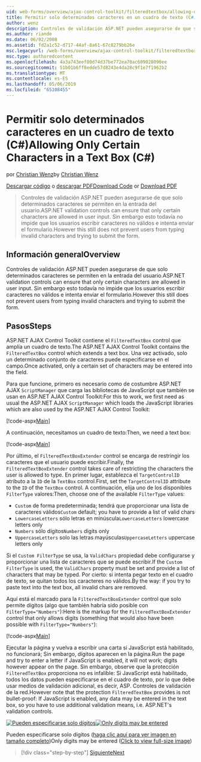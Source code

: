 ```yaml
---
uid: web-forms/overview/ajax-control-toolkit/filteredtextbox/allowing-only-certain-characters-in-a-text-box-cs
title: Permitir solo determinados caracteres en un cuadro de texto (C#) | Microsoft Docs
author: wenz
description: Controles de validación ASP.NET pueden asegurarse de que solo determinados caracteres se permiten en la entrada del usuario. Esto todavía no impide que los usuarios escriban no válidos...
ms.author: riande
ms.date: 06/02/2008
ms.assetid: fd2a1c52-d717-44af-8a61-67c8279bb26e
msc.legacyurl: /web-forms/overview/ajax-control-toolkit/filteredtextbox/allowing-only-certain-characters-in-a-text-box-cs
msc.type: authoredcontent
ms.openlocfilehash: 4a3a743eef80d74d37be772ea70ac609028090ee
ms.sourcegitcommit: 51b01b6ff8edde57d8243e4da28c9f1e7f1962b2
ms.translationtype: MT
ms.contentlocale: es-ES
ms.lasthandoff: 05/06/2019
ms.locfileid: "65108455"
---
```

# <a name="allowing-only-certain-characters-in-a-text-box-c"></a><span data-ttu-id="f45ac-104">Permitir solo determinados caracteres en un cuadro de texto (C#)</span><span class="sxs-lookup"><span data-stu-id="f45ac-104">Allowing Only Certain Characters in a Text Box (C#)</span></span>

<span data-ttu-id="f45ac-105">por [Christian Wenz](https://github.com/wenz)</span><span class="sxs-lookup"><span data-stu-id="f45ac-105">by [Christian Wenz](https://github.com/wenz)</span></span>

<span data-ttu-id="f45ac-106">[Descargar código](http://download.microsoft.com/download/4/c/2/4c2def7a-0d23-4055-91f9-1f18504167d7/FilteredTextBox0.cs.zip) o [descargar PDF](http://download.microsoft.com/download/b/6/a/b6ae89ee-df69-4c87-9bfb-ad1eb2b23373/filteredtextbox0CS.pdf)</span><span class="sxs-lookup"><span data-stu-id="f45ac-106">[Download Code](http://download.microsoft.com/download/4/c/2/4c2def7a-0d23-4055-91f9-1f18504167d7/FilteredTextBox0.cs.zip) or [Download PDF](http://download.microsoft.com/download/b/6/a/b6ae89ee-df69-4c87-9bfb-ad1eb2b23373/filteredtextbox0CS.pdf)</span></span>

> <span data-ttu-id="f45ac-107">Controles de validación ASP.NET pueden asegurarse de que solo determinados caracteres se permiten en la entrada del usuario.</span><span class="sxs-lookup"><span data-stu-id="f45ac-107">ASP.NET validation controls can ensure that only certain characters are allowed in user input.</span></span> <span data-ttu-id="f45ac-108">Sin embargo esto todavía no impide que los usuarios escribir caracteres no válidos e intenta enviar el formulario.</span><span class="sxs-lookup"><span data-stu-id="f45ac-108">However this still does not prevent users from typing invalid characters and trying to submit the form.</span></span>

## <a name="overview"></a><span data-ttu-id="f45ac-109">Información general</span><span class="sxs-lookup"><span data-stu-id="f45ac-109">Overview</span></span>

<span data-ttu-id="f45ac-110">Controles de validación ASP.NET pueden asegurarse de que solo determinados caracteres se permiten en la entrada del usuario.</span><span class="sxs-lookup"><span data-stu-id="f45ac-110">ASP.NET validation controls can ensure that only certain characters are allowed in user input.</span></span> <span data-ttu-id="f45ac-111">Sin embargo esto todavía no impide que los usuarios escribir caracteres no válidos e intenta enviar el formulario.</span><span class="sxs-lookup"><span data-stu-id="f45ac-111">However this still does not prevent users from typing invalid characters and trying to submit the form.</span></span>

## <a name="steps"></a><span data-ttu-id="f45ac-112">Pasos</span><span class="sxs-lookup"><span data-stu-id="f45ac-112">Steps</span></span>

<span data-ttu-id="f45ac-113">ASP.NET AJAX Control Toolkit contiene el `FilteredTextBox` control que amplía un cuadro de texto.</span><span class="sxs-lookup"><span data-stu-id="f45ac-113">The ASP.NET AJAX Control Toolkit contains the `FilteredTextBox` control which extends a text box.</span></span> <span data-ttu-id="f45ac-114">Una vez activado, solo un determinado conjunto de caracteres puede especificarse en el campo.</span><span class="sxs-lookup"><span data-stu-id="f45ac-114">Once activated, only a certain set of characters may be entered into the field.</span></span>

<span data-ttu-id="f45ac-115">Para que funcione, primero es necesario como de costumbre ASP.NET AJAX `ScriptManager` que carga las bibliotecas de JavaScript que también se usan en ASP.NET AJAX Control Toolkit:</span><span class="sxs-lookup"><span data-stu-id="f45ac-115">For this to work, we first need as usual the ASP.NET AJAX `ScriptManager` which loads the JavaScript libraries which are also used by the ASP.NET AJAX Control Toolkit:</span></span>

[!code-aspx[Main](allowing-only-certain-characters-in-a-text-box-cs/samples/sample1.aspx)]

<span data-ttu-id="f45ac-116">A continuación, necesitamos un cuadro de texto:</span><span class="sxs-lookup"><span data-stu-id="f45ac-116">Then, we need a text box:</span></span>

[!code-aspx[Main](allowing-only-certain-characters-in-a-text-box-cs/samples/sample2.aspx)]

<span data-ttu-id="f45ac-117">Por último, el `FilteredTextBoxExtender` control se encarga de restringir los caracteres que el usuario puede escribir.</span><span class="sxs-lookup"><span data-stu-id="f45ac-117">Finally, the `FilteredTextBoxExtender` control takes care of restricting the characters the user is allowed to type.</span></span> <span data-ttu-id="f45ac-118">En primer lugar, establezca el `TargetControlID` atributo a la `ID` de la `TextBox` control.</span><span class="sxs-lookup"><span data-stu-id="f45ac-118">First, set the `TargetControlID` attribute to the `ID` of the `TextBox` control.</span></span> <span data-ttu-id="f45ac-119">A continuación, elija uno de los disponibles `FilterType` valores:</span><span class="sxs-lookup"><span data-stu-id="f45ac-119">Then, choose one of the available `FilterType` values:</span></span>

- <span data-ttu-id="f45ac-120">`Custom` de forma predeterminada; tendrá que proporcionar una lista de caracteres válidos</span><span class="sxs-lookup"><span data-stu-id="f45ac-120">`Custom` default; you have to provide a list of valid chars</span></span>
- <span data-ttu-id="f45ac-121">`LowercaseLetters` sólo letras en minúscula</span><span class="sxs-lookup"><span data-stu-id="f45ac-121">`LowercaseLetters` lowercase letters only</span></span>
- <span data-ttu-id="f45ac-122">`Numbers` sólo dígitos</span><span class="sxs-lookup"><span data-stu-id="f45ac-122">`Numbers` digits only</span></span>
- <span data-ttu-id="f45ac-123">`UppercaseLetters` solo las letras mayúsculas</span><span class="sxs-lookup"><span data-stu-id="f45ac-123">`UppercaseLetters` uppercase letters only</span></span>

<span data-ttu-id="f45ac-124">Si el `Custom FilterType` se usa, la `ValidChars` propiedad debe configurarse y proporcionar una lista de caracteres que se puede escribir.</span><span class="sxs-lookup"><span data-stu-id="f45ac-124">If the `Custom FilterType` is used, the `ValidChars` property must be set and provide a list of characters that may be typed.</span></span> <span data-ttu-id="f45ac-125">Por cierto: si intenta pegar texto en el cuadro de texto, se quitan todos los caracteres no válidos.</span><span class="sxs-lookup"><span data-stu-id="f45ac-125">By the way: if you try to paste text into the text box, all invalid chars are removed.</span></span>

<span data-ttu-id="f45ac-126">Aquí está el marcado para la `FilteredTextBoxExtender` control que solo permite dígitos (algo que también habría sido posible con `FilterType="Numbers"`):</span><span class="sxs-lookup"><span data-stu-id="f45ac-126">Here is the markup for the `FilteredTextBoxExtender` control that only allows digits (something that would also have been possible with `FilterType="Numbers"`):</span></span>

[!code-aspx[Main](allowing-only-certain-characters-in-a-text-box-cs/samples/sample3.aspx)]

<span data-ttu-id="f45ac-127">Ejecutar la página y vuelva a escribir una carta si JavaScript está habilitado, no funcionará; Sin embargo, dígitos aparecen en la página.</span><span class="sxs-lookup"><span data-stu-id="f45ac-127">Run the page and try to enter a letter if JavaScript is enabled, it will not work; digits however appear on the page.</span></span> <span data-ttu-id="f45ac-128">Sin embargo, observe que la protección `FilteredTextBox` proporciona no es infalible: Si JavaScript está habilitado, todos los datos pueden especificarse en el cuadro de texto, por lo que debe usar medios de validación adicional, es decir, ASP. Controles de validación de la red.</span><span class="sxs-lookup"><span data-stu-id="f45ac-128">However note that the protection `FilteredTextBox` provides is not bullet-proof: If JavaScript is enabled, any data may be entered in the text box, so you have to use additional validation means, i.e. ASP.NET's validation controls.</span></span>

<span data-ttu-id="f45ac-129">[![Pueden especificarse solo dígitos](allowing-only-certain-characters-in-a-text-box-cs/_static/image2.png)](allowing-only-certain-characters-in-a-text-box-cs/_static/image1.png)</span><span class="sxs-lookup"><span data-stu-id="f45ac-129">[![Only digits may be entered](allowing-only-certain-characters-in-a-text-box-cs/_static/image2.png)](allowing-only-certain-characters-in-a-text-box-cs/_static/image1.png)</span></span>

<span data-ttu-id="f45ac-130">Pueden especificarse solo dígitos ([haga clic aquí para ver imagen en tamaño completo](allowing-only-certain-characters-in-a-text-box-cs/_static/image3.png))</span><span class="sxs-lookup"><span data-stu-id="f45ac-130">Only digits may be entered ([Click to view full-size image](allowing-only-certain-characters-in-a-text-box-cs/_static/image3.png))</span></span>

> [!div class="step-by-step"]
> [<span data-ttu-id="f45ac-131">Siguiente</span><span class="sxs-lookup"><span data-stu-id="f45ac-131">Next</span></span>](allowing-only-certain-characters-in-a-text-box-vb.md)
